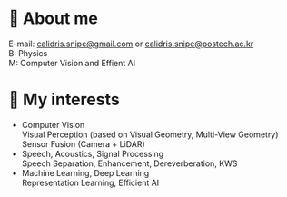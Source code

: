 # :bear: About me  
E-mail: calidris.snipe@gmail.com or calidris.snipe@postech.ac.kr  
B: Physics  
M: Computer Vision and Effient AI  
# :panda_face: My interests  
- Computer Vision  
  Visual Perception (based on Visual Geometry, Multi-View Geometry)  
  Sensor Fusion (Camera + LiDAR)  
- Speech, Acoustics, Signal Processing    
  Speech Separation, Enhancement, Dereverberation, KWS  
- Machine Learning, Deep Learning  
  Representation Learning, Efficient AI  
